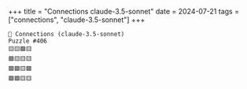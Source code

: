 +++
title = "Connections claude-3.5-sonnet"
date = 2024-07-21
tags = ["connections", "claude-3.5-sonnet"]
+++

```text
🤖 Connections (claude-3.5-sonnet) 
Puzzle #406
🟨🟨🟪🟨
🟩🟨🟨🟨
🟩🟩🟨🟩
🟩🟩🟨🟨
```

